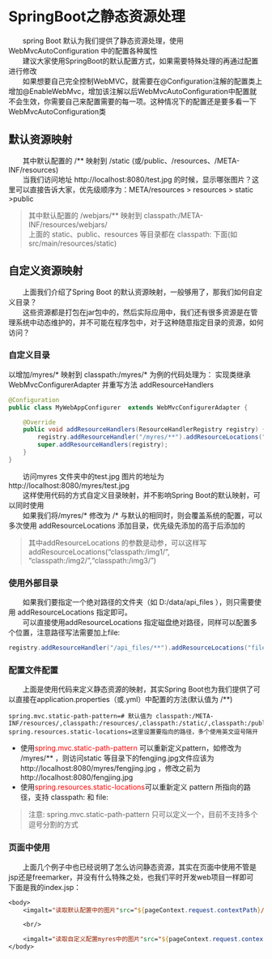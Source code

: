 # SpringBoot之静态资源处理
&emsp;&emsp;spring Boot 默认为我们提供了静态资源处理，使用WebMvcAutoConfiguration 中的配置各种属性  
&emsp;&emsp;建议大家使用SpringBoot的默认配置方式，如果需要特殊处理的再通过配置进行修改  
&emsp;&emsp;如果想要自己完全控制WebMVC，就需要在@Configuration注解的配置类上增加@EnableWebMvc，增加该注解以后WebMvcAutoConfiguration中配置就不会生效，你需要自己来配置需要的每一项。这种情况下的配置还是要多看一下WebMvcAutoConfiguration类
## 默认资源映射
&emsp;&emsp;其中默认配置的 /** 映射到 /static (或/public、/resources、/META-INF/resources)  
&emsp;&emsp;当我们访问地址 http://localhost:8080/test.jpg 的时候，显示哪张图片？这里可以直接告诉大家，优先级顺序为：META/resources > resources > static >public
> 其中默认配置的 /webjars/** 映射到 classpath:/META-INF/resources/webjars/  
> 上面的 static、public、resources 等目录都在 classpath: 下面(如 src/main/resources/static)

## 自定义资源映射
&emsp;&emsp;上面我们介绍了Spring Boot 的默认资源映射，一般够用了，那我们如何自定义目录？   
&emsp;&emsp;这些资源都是打包在jar包中的，然后实际应用中，我们还有很多资源是在管理系统中动态维护的，并不可能在程序包中，对于这种随意指定目录的资源，如何访问？
### 自定义目录
以增加/myres/* 映射到 classpath:/myres/* 为例的代码处理为： 实现类继承 WebMvcConfigurerAdapter 并重写方法 addResourceHandlers
```java
@Configuration
public class MyWebAppConfigurer  extends WebMvcConfigurerAdapter {

    @Override
    public void addResourceHandlers(ResourceHandlerRegistry registry) {
        registry.addResourceHandler("/myres/**").addResourceLocations("classpath:/myres/");
        super.addResourceHandlers(registry);
    }
}
```
&emsp;&emsp;访问myres 文件夹中的test.jpg 图片的地址为 http://localhost:8080/myres/test.jpg  
&emsp;&emsp;这样使用代码的方式自定义目录映射，并不影响Spring Boot的默认映射，可以同时使用  
&emsp;&emsp;如果我们将/myres/* 修改为 /* 与默认的相同时，则会覆盖系统的配置，可以多次使用 addResourceLocations 添加目录，优先级先添加的高于后添加的
> 其中addResourceLocations 的参数是动参，可以这样写addResourceLocations(“classpath:/img1/”, “classpath:/img2/”,“classpath:/img3/”)

### 使用外部目录
&emsp;&emsp;如果我们要指定一个绝对路径的文件夹（如 D:/data/api_files ），则只需要使用 addResourceLocations 指定即可。  
&emsp;&emsp;可以直接使用addResourceLocations 指定磁盘绝对路径，同样可以配置多个位置，注意路径写法需要加上file:
```java
registry.addResourceHandler("/api_files/**").addResourceLocations("file:D:/data/api_files")
```
### 配置文件配置
&emsp;&emsp;上面是使用代码来定义静态资源的映射，其实Spring Boot也为我们提供了可以直接在application.properties（或.yml）中配置的方法(默认值为 /**)
```properties
spring.mvc.static-path-pattern=# 默认值为 classpath:/META-INF/resources/,classpath:/resources/,classpath:/static/,classpath:/public/
spring.resources.static-locations=这里设置要指向的路径，多个使用英文逗号隔开
```
- 使用<font color='red'>spring.mvc.static-path-pattern</font> 可以重新定义pattern，如修改为 /myres/** ，则访问static 等目录下的fengjing.jpg文件应该为http://localhost:8080/myres/fengjing.jpg ，修改之前为http://localhost:8080/fengjing.jpg
- 使用<font color='red'>spring.resources.static-locations</font>可以重新定义 pattern 所指向的路径，支持 classpath: 和 file:

> 注意: spring.mvc.static-path-pattern 只可以定义一个，目前不支持多个逗号分割的方式

### 页面中使用
&emsp;&emsp;上面几个例子中也已经说明了怎么访问静态资源，其实在页面中使用不管是jsp还是freemarker，并没有什么特殊之处，也我们平时开发web项目一样即可  
下面是我的index.jsp：
```jsp
<body>
    <imgalt="读取默认配置中的图片"src="${pageContext.request.contextPath}/pic.jpg">

    <br/>

    <imgalt="读取自定义配置myres中的图片"src="${pageContext.request.contextPath}/myres/fengjing.jpg">
</body>
```